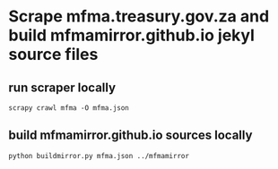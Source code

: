 # Scrape mfma.treasury.gov.za and build mfmamirror.github.io jekyl source files

## run scraper locally

    scrapy crawl mfma -O mfma.json

## build mfmamirror.github.io sources locally

    python buildmirror.py mfma.json ../mfmamirror